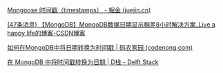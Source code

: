 [Mongoose 时间戳（timestamps） - 掘金 (juejin.cn)](https://juejin.cn/post/7001136864077824031)

[(47条消息) 【MongoDB】MongoDB数据日期显示相差8小时解决方案_Live a happy life的博客-CSDN博客](https://blog.csdn.net/j15533415886/article/details/103888183)

[如何在MongoDB中将日期转换为时间戳 | 码农家园 (codenong.com)](https://www.codenong.com/how-to-convert-date-to-timestamp-in-mongodb/)

[在 MongoDB 中将时间戳转换为日期 | D栈 - Delft Stack](https://www.delftstack.com/zh/howto/mongodb/mongodb-timestamp-to-date/)
